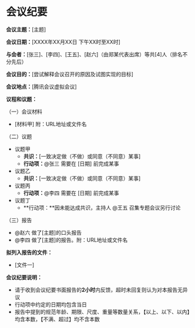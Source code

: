 # 会议纪要

**会议主题：**[主题]

**会议日期：**[XXXX年XX月XX日 下午XX时至XX时]

**与会者：**[张三]、[李四]、[王五]、[赵六]（由郑某代表出席）等共[4]人（排名不分先后）

**会议目的：**[尝试解释会议召开的原因及试图实现的目标]

**会议地点：**[腾讯会议虚拟会议]

**议程和议题：**

（一）会议材料

- [材料甲] 附：URL地址或文件名

（二）议题

- 议题甲
  - **共识：**[一致决定做（不做）或同意（不同意）某事]
  - **行动项：**@张三 需要在 [日期] 前完成某事
- 议题乙
  - **共识：**[一致决定做（不做）或同意（不同意）某事]
- 议题丙
  - **行动项：**@李四 需要在 [日期] 前完成某事
- 议题丁
  - **行动项：**因未能达成共识，主持人 @王五 召集专题会议另行讨论

（三）报告

- @赵六 做了[主题]的口头报告
- @李四 做了[主题]的报告。附：URL地址或文件名

**拟列入报告的文件：**

- [文件一]

**会议纪要说明：**

- 请于收到会议纪要书面报告的**2小时**内反馈，超时未回复则认为对本报告无异议
- 行动项中约定的日期均包含当日
- 报告中提到的规范年龄、期限、尺度、重量等数量关系，【以上、以下、以内】均含本数，【不满、超过】均不含本数
